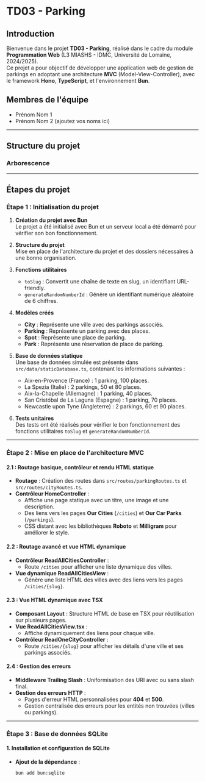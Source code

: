 # **TD03 - Parking**

## **Introduction**
Bienvenue dans le projet **TD03 - Parking**, réalisé dans le cadre du module **Programmation Web** (L3 MIASHS - IDMC, Université de Lorraine, 2024/2025).  
Ce projet a pour objectif de développer une application web de gestion de parkings en adoptant une architecture **MVC** (Model-View-Controller), avec le framework **Hono**, **TypeScript**, et l'environnement **Bun**.

## **Membres de l'équipe**
- Prénom Nom 1
- Prénom Nom 2 (ajoutez vos noms ici)

---

## **Structure du projet**

### **Arborescence**

---

## **Étapes du projet**

### **Étape 1 : Initialisation du projet**
1. **Création du projet avec Bun**  
   Le projet a été initialisé avec Bun et un serveur local a été démarré pour vérifier son bon fonctionnement.

2. **Structure du projet**  
   Mise en place de l'architecture du projet et des dossiers nécessaires à une bonne organisation.

3. **Fonctions utilitaires**  
   - `toSlug` : Convertit une chaîne de texte en slug, un identifiant URL-friendly.
   - `generateRandomNumberId` : Génère un identifiant numérique aléatoire de 6 chiffres.

4. **Modèles créés**  
   - **City** : Représente une ville avec des parkings associés.
   - **Parking** : Représente un parking avec des places.
   - **Spot** : Représente une place de parking.
   - **Park** : Représente une réservation de place de parking.

5. **Base de données statique**  
   Une base de données simulée est présente dans `src/data/staticDatabase.ts`, contenant les informations suivantes :
   - Aix-en-Provence (France) : 1 parking, 100 places.
   - La Spezia (Italie) : 2 parkings, 50 et 80 places.
   - Aix-la-Chapelle (Allemagne) : 1 parking, 40 places.
   - San Cristóbal de La Laguna (Espagne) : 1 parking, 70 places.
   - Newcastle upon Tyne (Angleterre) : 2 parkings, 60 et 90 places.

6. **Tests unitaires**  
   Des tests ont été réalisés pour vérifier le bon fonctionnement des fonctions utilitaires `toSlug` et `generateRandomNumberId`.

---

### **Étape 2 : Mise en place de l'architecture MVC**

#### **2.1 : Routage basique, contrôleur et rendu HTML statique**
- **Routage** : Création des routes dans `src/routes/parkingRoutes.ts` et `src/routes/cityRoutes.ts`.
- **Contrôleur HomeController** : 
  - Affiche une page statique avec un titre, une image et une description.  
  - Des liens vers les pages **Our Cities** (`/cities`) et **Our Car Parks** (`/parkings`).
  - CSS distant avec les bibliothèques **Roboto** et **Milligram** pour améliorer le style.

#### **2.2 : Routage avancé et vue HTML dynamique**
- **Contrôleur ReadAllCitiesController** : 
  - Route `/cities` pour afficher une liste dynamique des villes.
- **Vue dynamique ReadAllCitiesView** : 
  - Génère une liste HTML des villes avec des liens vers les pages `/cities/{slug}`.

#### **2.3 : Vue HTML dynamique avec TSX**
- **Composant Layout** : Structure HTML de base en TSX pour réutilisation sur plusieurs pages.
- **Vue ReadAllCitiesView.tsx** : 
  - Affiche dynamiquement des liens pour chaque ville.
- **Contrôleur ReadOneCityController** : 
  - Route `/cities/{slug}` pour afficher les détails d'une ville et ses parkings associés.

#### **2.4 : Gestion des erreurs**
- **Middleware Trailing Slash** : Uniformisation des URI avec ou sans slash final.
- **Gestion des erreurs HTTP** :
  - Pages d'erreur HTML personnalisées pour **404** et **500**.
  - Gestion centralisée des erreurs pour les entités non trouvées (villes ou parkings).

---

### **Étape 3 : Base de données SQLite**

#### **1. Installation et configuration de SQLite**
- **Ajout de la dépendance** :
  ```bash
  bun add bun:sqlite
